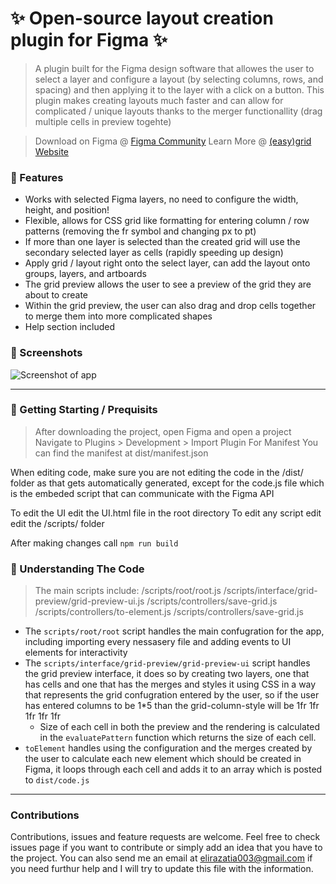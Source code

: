 # ✨ Open-source layout creation plugin for Figma ✨

> A plugin built for the Figma design software that allowes the user to select a layer and configure a layout (by selecting columns, rows, and spacing) and then applying it to the layer with a click on a button. This plugin makes creating layouts much faster and can allow for complicated / unique layouts thanks to the merger functionallity (drag multiple cells in preview togehte)

> Download on Figma @ [Figma Community]()
Learn More @ [(easy)grid Website]()

### 💫 Features
- Works with selected Figma layers, no need to configure the width, height, and position!
- Flexible, allows for CSS grid like formatting for entering column / row patterns (removing the fr symbol and changing px to pt)
- If more than one layer is selected than the created grid will use the secondary selected layer as cells (rapidly speeding up design)
- Apply grid / layout right onto the select layer, can add the layout onto groups, layers, and artboards
- The grid preview allows the user to see a preview of the grid they are about to create
- Within the grid preview, the user can also drag and drop cells together to merge them into more complicated shapes
- Help section included

### 📸 Screenshots
![Screenshot of app](https://github.com/eliraz003/figma-plugin/raw/main/preview-screenshot.png?raw=true)

---

### 🏃️ Getting Starting / Prequisits 
> After downloading the project, open Figma and open a project
Navigate to Plugins > Development > Import Plugin For Manifest
You can find the manifest at dist/manifest.json

When editing code, make sure you are not editing the code in the /dist/ folder as that gets automatically generated, 
except for the code.js file which is the embeded script that can communicate with the Figma API

To edit the UI edit the UI.html file in the root directory
To edit any script edit edit the /scripts/ folder

After making changes call `npm run build` 

### 🧐 Understanding The Code

> The main scripts include:
/scripts/root/root.js
/scripts/interface/grid-preview/grid-preview-ui.js
/scripts/controllers/save-grid.js
/scripts/controllers/to-element.js
/scripts/controllers/save-grid.js

- The `scripts/root/root` script handles the main confugration for the app, including importing every nessasery file and adding events to UI elements for interactivity
- The `scripts/interface/grid-preview/grid-preview-ui` script handles the grid preview interface, it does so by creating two layers, one that has cells and one that has the merges and styles it using CSS in a way that represents the grid confugration entered by the user, so if the user has entered columns to be 1*5 than the grid-column-style will be 1fr 1fr 1fr 1fr 1fr
    - Size of each cell in both the preview and the rendering is calculated in the `evaluatePattern` function which returns the size of each cell.
- `toElement` handles using the configuration and the merges created by the user to calculate each new element which should be created in Figma, it loops through each cell and adds it to an array which is posted to `dist/code.js`

---

### Contributions

Contributions, issues and feature requests are welcome. Feel free to check issues page if you want to contribute or simply add an idea that you have to the project. You can also send me an email at [elirazatia003@gmail.com]() if you need furthur help and I will try to update this file with the information.